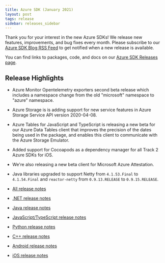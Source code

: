 ```yaml
---
title: Azure SDK (January 2021)
layout: post
tags: release
sidebar: releases_sidebar
---
```


Thank you for your interest in the new Azure SDKs! We release new features, improvements, and bug fixes every month. Please subscribe to our [Azure SDK Blog RSS Feed](https://devblogs.microsoft.com/azure-sdk/feed) to get notified when a new release is available.

You can find links to packages, code, and docs on our [Azure SDK Releases page](https://aka.ms/azsdk/releases).

## Release Highlights

* Azure Monitor Opentelemetry exporters second beta release which includes a namespace change from the old "microsoft" namespace to "azure" namespace.
* Azure Storage is is adding support for new service features in Azure Storage Service API version 2020-04-08.
* Azure Tables for JavaScript and TypeScript is releasing a new beta for our Azure Data Tables client that improves the precision of the dates being used in the package, and enables this client to communicate with the Azure Storage Emulator.
* Added support for Cocoapods as a dependency manager for all Track 2 Azure SDKs for iOS.
* We're also releasing a new beta client for Microsoft Azure Attestation.
* Java libraries upgraded to support Netty from `4.1.53.Final` to `4.1.54.Final` and `reactor-netty` from `0.9.13.RELEASE` to `0.9.15.RELEASE`.

* [All release notes](index.md)
* [.NET release notes](dotnet.md)
* [Java release notes](java.md)
* [JavaScript/TypeScript release notes](js.md)
* [Python release notes](python.md)
* [C++ release notes](cpp.md)
* [Android release notes](android.md)
* [iOS release notes](ios.md)

